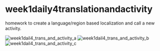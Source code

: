 # week1daily4translationandactivity
homework to create a language/region based localization and call a new activity.

![week1dail4_trans_and_activity_a](https://user-images.githubusercontent.com/10855748/51009644-ecf21100-151e-11e9-8e7d-55c3a826ea83.PNG)
![week1dail4_trans_and_activity_b](https://user-images.githubusercontent.com/10855748/51009703-1f9c0980-151f-11e9-951e-600d34f0142a.PNG)
![week1dail4_trans_and_activity_c](https://user-images.githubusercontent.com/10855748/51009705-21fe6380-151f-11e9-94d2-c4636d8ff13f.PNG)

